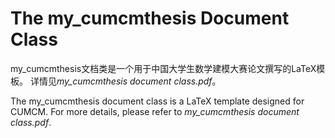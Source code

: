 # The my_cumcmthesis Document Class
my_cumcmthesis文档类是一个用于中国大学生数学建模大赛论文撰写的LaTeX模板。
详情见*my_cumcmthesis document class.pdf*。

The my_cumcmthesis document class is a LaTeX template designed for CUMCM.
For more details, please refer to *my_cumcmthesis document class.pdf*.

